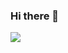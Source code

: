 ### Hi there 👋

<div>
<img src="https://github-readme-stats.vercel.app/api?username=Groot-cmd&count_private=true&show_icons=true&theme=dracula">
</div>
